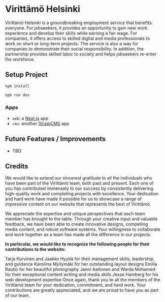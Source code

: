 # Virittämö Helsinki

Virittämö Helsinki is a groundbreaking employment service that benefits everyone. For jobseekers, it provides an opportunity to gain new work experience and develop their skills while earning a fair wage. For companies, it offers access to skilled digital and media professionals to work on short or long-term projects. The service is also a way for companies to demonstrate their social responsibility. In addition, the partnership provides skilled labor to society and helps jobseekers re-enter the workforce.

## Setup Project

```sh
npm install
```

```sh
npm run dev
```

### Apps

- `web`: a [Next.js](https://nextjs.org/) app
- `cms`: another [StrapiCMS](https://strapi.io/) app

## Future Features / Improvements

- TBD

## Credits

We would like to extend our sincerest gratitude to all the individuals who have been part of the Virittämö team, both past and present. Each one of you has contributed immensely to our success by consistently delivering high-quality work and completing projects with excellence. Your dedication and hard work have made it possible for us to showcase a range of impressive content on our website that represents the best of Virittämö.

We appreciate the expertise and unique perspectives that each team member has brought to the table. Through your creative input and valuable feedback, we have been able to create innovative designs, compelling media content, and robust software systems. Your willingness to collaborate and work together as a team has made all the difference in our projects.

**In particular, we would like to recognize the following people for their contributions to the website:**

Tarja Kurvinen and Jaakko Hyytiä for their management skills, leadership, and guidance
Karoliina Myllymäki for her outstanding layout designs
Emilia Rautio for her beautiful photography
Jenni Aaltonen and Warda Mohamed for their exceptional content writing and media skills
Jesse Hamberg for his web development expertise
Once again, thank you to all the members of the Virittämö team for your dedication, commitment, and hard work. Your contributions are greatly appreciated, and we are proud to have you as part of our team.
